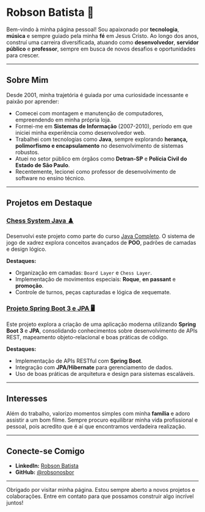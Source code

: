 # Robson Batista 🌟

Bem-vindo à minha página pessoal! Sou apaixonado por **tecnologia**, **música** e sempre guiado pela minha **fé** em Jesus Cristo. Ao longo dos anos, construí uma carreira diversificada, atuando como **desenvolvedor**, **servidor público** e **professor**, sempre em busca de novos desafios e oportunidades para crescer.

---

## Sobre Mim

Desde 2001, minha trajetória é guiada por uma curiosidade incessante e paixão por aprender:

- Comecei com montagem e manutenção de computadores, empreendendo em minha própria loja.
- Formei-me em **Sistemas de Informação** (2007-2010), período em que iniciei minha experiência como desenvolvedor web.
- Trabalhei com tecnologias como **Java**, sempre explorando **herança, polimorfismo e encapsulamento** no desenvolvimento de sistemas robustos.
- Atuei no setor público em órgãos como **Detran-SP** e **Polícia Civil do Estado de São Paulo**.
- Recentemente, lecionei como professor de desenvolvimento de software no ensino técnico.

---

## Projetos em Destaque

### [Chess System Java ♟️](https://github.com/tiagosathler/chess-system-java)
Desenvolvi este projeto como parte do curso [Java Completo](https://www.udemy.com/course/java-curso-completo/). O sistema de jogo de xadrez explora conceitos avançados de **POO**, padrões de camadas e design lógico. 

**Destaques:**
- Organização em camadas: `Board Layer` e `Chess Layer`.
- Implementação de movimentos especiais: **Roque**, **en passant** e **promoção**.
- Controle de turnos, peças capturadas e lógica de xequemate.

### [Projeto Spring Boot 3 e JPA 🖥️](https://github.com/robsonosbor/projeto-springboot3-jpa)
Este projeto explora a criação de uma aplicação moderna utilizando **Spring Boot 3** e **JPA**, consolidando conhecimentos sobre desenvolvimento de APIs REST, mapeamento objeto-relacional e boas práticas de código.

**Destaques:**
- Implementação de APIs RESTful com **Spring Boot**.
- Integração com **JPA/Hibernate** para gerenciamento de dados.
- Uso de boas práticas de arquitetura e design para sistemas escaláveis.

---

## Interesses

Além do trabalho, valorizo momentos simples com minha **família** e adoro assistir a um bom filme. Sempre procuro equilibrar minha vida profissional e pessoal, pois acredito que é aí que encontramos verdadeira realização.

---

## Conecte-se Comigo

- **LinkedIn:** [Robson Batista](https://www.linkedin.com/in/robsonbatista1975/)
- **GitHub:** [@robsonosbor](https://github.com/robsonosbor)

---

Obrigado por visitar minha página. Estou sempre aberto a novos projetos e colaborações. Entre em contato para que possamos construir algo incrível juntos!
